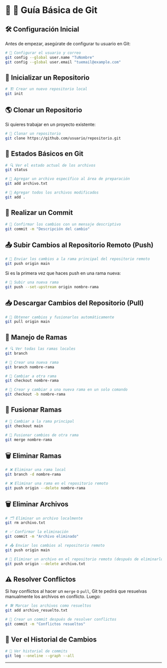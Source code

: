 # 📌 🚀 Guía Básica de Git

## 🛠️ Configuración Inicial

Antes de empezar, asegúrate de configurar tu usuario en Git:

```sh
# 📝 Configurar el usuario y correo
git config --global user.name "TuNombre"
git config --global user.email "tuemail@example.com"
```

## 📂 Inicializar un Repositorio

```sh
# 🏗️ Crear un nuevo repositorio local
git init
```

## 🌎 Clonar un Repositorio

Si quieres trabajar en un proyecto existente:

```sh
# 🔗 Clonar un repositorio
git clone https://github.com/usuario/repositorio.git
```

## 📌 Estados Básicos en Git

```sh
# 🔍 Ver el estado actual de los archivos
git status

# 📌 Agregar un archivo específico al área de preparación
git add archivo.txt

# 📌 Agregar todos los archivos modificados
git add .
```

## 📜 Realizar un Commit

```sh
# 📝 Confirmar los cambios con un mensaje descriptivo
git commit -m "Descripción del cambio"
```

## 📤 Subir Cambios al Repositorio Remoto (Push)

```sh
# 📡 Enviar los cambios a la rama principal del repositorio remoto
git push origin main
```

Si es la primera vez que haces push en una rama nueva:

```sh
# 🚀 Subir una nueva rama
git push --set-upstream origin nombre-rama
```

## 📥 Descargar Cambios del Repositorio (Pull)

```sh
# 🔄 Obtener cambios y fusionarlos automáticamente
git pull origin main
```

## 🌿 Manejo de Ramas

```sh
# 🔍 Ver todas las ramas locales
git branch

# 🌱 Crear una nueva rama
git branch nombre-rama

# 🔄 Cambiar a otra rama
git checkout nombre-rama

# 🚀 Crear y cambiar a una nueva rama en un solo comando
git checkout -b nombre-rama
```

## 🔀 Fusionar Ramas

```sh
# 🔄 Cambiar a la rama principal
git checkout main

# 🔗 Fusionar cambios de otra rama
git merge nombre-rama
```

## 🗑️ Eliminar Ramas

```sh
# ❌ Eliminar una rama local
git branch -d nombre-rama

# ❌ Eliminar una rama en el repositorio remoto
git push origin --delete nombre-rama
```

## 🗑️ Eliminar Archivos

```sh
# 🗂️ Eliminar un archivo localmente
git rm archivo.txt

# ✅ Confirmar la eliminación
git commit -m "Archivo eliminado"

# 📤 Enviar los cambios al repositorio remoto
git push origin main

# 🚮 Eliminar un archivo en el repositorio remoto (después de eliminarlo localmente y hacer push)
git push origin --delete archivo.txt
```

## ⚠️ Resolver Conflictos

Si hay conflictos al hacer un `merge` o `pull`, Git te pedirá que resuelvas manualmente los archivos en conflicto. Luego:

```sh
# 🛠️ Marcar los archivos como resueltos
git add archivo_resuelto.txt

# 📜 Crear un commit después de resolver conflictos
git commit -m "Conflictos resueltos"
```

## 📜 Ver el Historial de Cambios

```sh
# 🔎 Ver historial de commits
git log --oneline --graph --all
```

---
